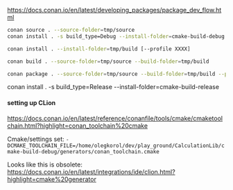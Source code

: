 https://docs.conan.io/en/latest/developing_packages/package_dev_flow.html



```bash
conan source . --source-folder=tmp/source
conan install . -s build_type=Debug --install-folder=cmake-build-debug

conan install . --install-folder=tmp/build [--profile XXXX]

conan build . --source-folder=tmp/source --build-folder=tmp/build

conan package . --source-folder=tmp/source --build-folder=tmp/build --package-folder=tmp/package
```


conan install . -s build_type=Release --install-folder=cmake-build-release


#### setting up CLion
https://docs.conan.io/en/latest/reference/conanfile/tools/cmake/cmaketoolchain.html?highlight=conan_toolchain%20cmake

Cmake/settings set:
`-DCMAKE_TOOLCHAIN_FILE=/home/olegkorol/dev/play_ground/CalculationLib/cmake-build-debug/generators/conan_toolchain.cmake`

Looks like this is obsolete:
https://docs.conan.io/en/latest/integrations/ide/clion.html?highlight=cmake%20generator